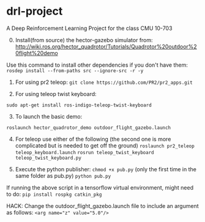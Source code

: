 # drl-project
A Deep Reinforcement Learning Project for the class CMU 10-703

0. Install(from source) the hector-gazebo simulator from: 
http://wiki.ros.org/hector_quadrotor/Tutorials/Quadrotor%20outdoor%20flight%20demo

Use this command to install other dependencies if you don't have them: 
`rosdep install --from-paths src --ignore-src -r -y`

1. For using pr2 teleop:
`git clone https://github.com/PR2/pr2_apps.git`

2. For using teleop twist keyboard:

`sudo apt-get install ros-indigo-teleop-twist-keyboard`

3. To launch the basic demo:

`roslaunch hector_quadrotor_demo outdoor_flight_gazebo.launch`

4. For teleop use either of the following (the second one is more complicated but is needed to get off the ground)
`roslaunch pr2_teleop teleop_keyboard.launch`
`rosrun teleop_twist_keyboard teleop_twist_keyboard.py`

5. Execute the python publisher:
`chmod +x pub.py` (only the first time in the same folder as pub.py)
`python pub.py`

If running the above script in a tensorflow virtual environment, might need to do:
`pip install rospkg catkin_pkg`

HACK: Change the outdoor_flight_gazebo.launch file to include an argument as follows:
`<arg name="z" value="5.0"/>`

